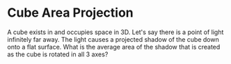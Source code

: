 # Cube Area Projection
A cube exists in and occupies space in 3D. Let's say there is a point of light infinitely far away. The light causes a projected shadow of the cube down onto a flat surface. What is the average area of the shadow that is created as the cube is rotated in all 3 axes?